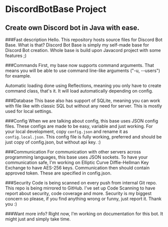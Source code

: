 # DiscordBotBase Project
## Create own Discord bot in Java with ease.

###Fast description
Hello. This repository hosts source files for Discord Bot Base. What is that?
Discord Bot Base is simply my self-made base for Discord Bot creation. Whole base is build upon
Javacord project with some features ;)


###Commands
First, my base now supports command arguments. That means you will be able to use
command line-like arguments ("-u, --users") for example.

Automatic loading done using Reflections, meaning you only have to create command class,
that's it. It will load automatically depending on config.

###Database
This base also has support of SQLite, meaning you can work with file like with classic SQL
but without any need for server. This is mostly used for local settings.

###Config
When we are talking about config, this base uses JSON config files. These configs are made
to be easy, variable and just working.
For your local development, copy `config.json` and rename it as `config.local.json`.
This config file is fully working, preferred and should be just copy of config.json, but without
api key. :)

###Communication
For communication with other servers across programming languages, this base uses JSON sockets.
To have your communication safe, I'm working on Elliptic Curve Diffie-Hellman Key Exchange
to have AES-256 keys. Communication then should contain approved token. These are specified
in config.json.

###Security
Code is being scanned on every push from internal Git repo. This repo is being mirrored to GitHub.
I've set up Code Scanning to have report about security, code coverage and more. Security is
my biggest concern so please, if you find anything wrong or funny, just report it. Thank you :)

###Want more info?
Right now, I'm working on documentation for this bot. It might just and simply take time.